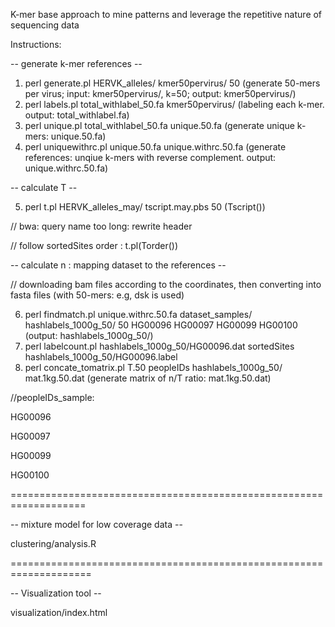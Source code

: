 <bold> K-mer base approach to mine patterns and leverage the repetitive nature of sequencing data </bold>

Instructions:

-- generate k-mer references --

1. perl generate.pl HERVK_alleles/ kmer50pervirus/ 50  (generate 50-mers per virus; input: kmer50pervirus/, k=50; output: kmer50pervirus/)
2. perl labels.pl total_withlabel_50.fa kmer50pervirus/ (labeling each k-mer. output: total_withlabel.fa)
3. perl unique.pl total_withlabel_50.fa unique.50.fa  (generate unique k-mers: unique.50.fa)
4. perl uniquewithrc.pl unique.50.fa unique.withrc.50.fa (generate references: unqiue k-mers with reverse complement. output: unique.withrc.50.fa)

-- calculate T -- 

5. perl t.pl HERVK_alleles_may/ tscript.may.pbs 50 (Tscript())

// bwa: query name too long: rewrite header

// follow sortedSites order :  t.pl(Torder()) 

-- calculate n : mapping dataset to the references -- 

// downloading bam files according to the coordinates, then converting into fasta files (with 50-mers: e.g, dsk is used)

6. perl findmatch.pl unique.withrc.50.fa dataset_samples/ hashlabels_1000g_50/ 50 HG00096 HG00097 HG00099 HG00100  (output: hashlabels_1000g_50/)
7. perl labelcount.pl hashlabels_1000g_50/HG00096.dat sortedSites hashlabels_1000g_50/HG00096.label
8. perl concate_tomatrix.pl T.50 peopleIDs hashlabels_1000g_50/ mat.1kg.50.dat (generate matrix of n/T ratio: mat.1kg.50.dat)

//peopleIDs_sample:

HG00096

HG00097

HG00099

HG00100

===================================================================

-- mixture model for low coverage data --

clustering/analysis.R

====================================================================

-- Visualization tool --

visualization/index.html

<!-----------------------------------------------------------------------
Demo
1. raw data: short read DNA sequencing (100bps)

2. k-mer counting method

<img src="figures/outline.png" />

3. difficulties

<img src="figures/k=70_2.png" />

4. clustering results (from mixture models)
<img src="figures/chr12_557_k50.png" />

5. (Truncated) Dirichlet process Gaussian mixture model

(1) density function for GMM

<img src="figures/density_func.PNG" />

(2) model estimation: a latent indicator Z: P(Z=j) = \pi_j

(3) classic way to select the number of components: eg, BIC criterion

(4) dirichlet process prior for \theta [reference]: to represent the infinite mixure

Truncated Dirichlet process Gaussian mixture model: hyperparameters (M, e, f, m, t, d, S).

<img src="figures/Dirichlet Process.PNG" />

6. visualization of prevalence: D3.js map

http://personal.psu.edu/~wul135/visualization/

<img src="figures/map.png" />

---!>
